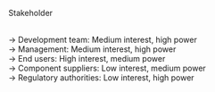 Stakeholder

<br> -> Development team: Medium interest, high power
<br> -> Management: Medium interest, high power
<br> -> End users: High interest, medium power
<br> -> Component suppliers: Low interest, medium power
<br> -> Regulatory authorities: Low interest, high power

